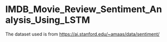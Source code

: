 # IMDB_Movie_Review_Sentiment_Analysis_Using_LSTM

The dataset used is from https://ai.stanford.edu/~amaas/data/sentiment/
